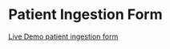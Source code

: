 # Patient Ingestion Form
<a href="https://beatleboy501-parsley.herokuapp.com/">Live Demo patient ingestion form</a>
